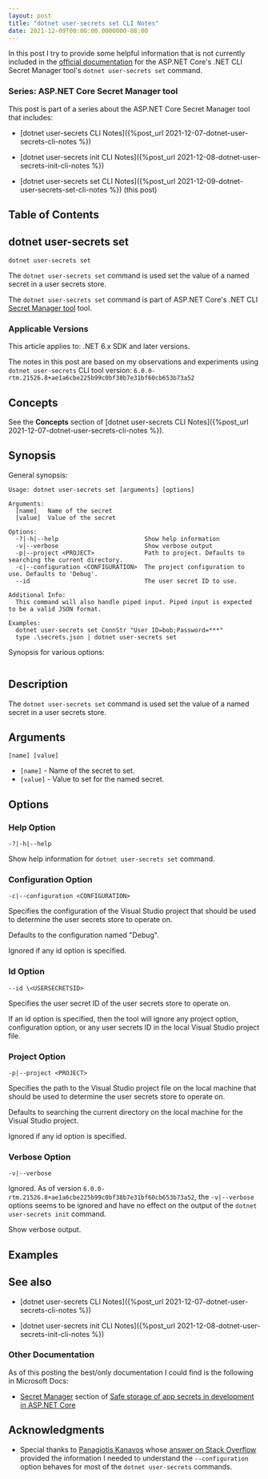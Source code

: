 ```yaml
---
layout: post
title: "dotnet user-secrets set CLI Notes"
date: 2021-12-09T00:00:00.0000000-08:00
---
```


In this post I try to provide some helpful information that is not currently included in the [official documentation](https://docs.microsoft.com/en-us/aspnet/core/security/app-secrets#secret-manager) for the ASP.NET Core's .NET CLI Secret Manager tool's `dotnet user-secrets set` command.

### Series: ASP.NET Core Secret Manager tool

This post is part of a series about the ASP.NET Core Secret Manager tool that includes:

- [dotnet user-secrets CLI Notes]({%post_url 2021-12-07-dotnet-user-secrets-cli-notes %})

- [dotnet user-secrets init CLI Notes]({%post_url 2021-12-08-dotnet-user-secrets-init-cli-notes %})

- [dotnet user-secrets set CLI Notes]({%post_url 2021-12-09-dotnet-user-secrets-set-cli-notes %}) (this post)

## Table of Contents


## dotnet user-secrets set

`dotnet user-secrets set` 

The `dotnet user-secrets set` command is used set the value of a named secret in a user secrets store.

The `dotnet user-secrets set` command is part of ASP.NET Core's .NET CLI [Secret Manager tool](https://docs.microsoft.com/en-us/aspnet/core/security/app-secrets#secret-manager) tool.

### Applicable Versions
This article applies to: .NET 6.x SDK and later versions.

The notes in this post are based on my observations and experiments using `dotnet user-secrets` CLI tool version: `6.0.0-rtm.21526.8+ae1a6cbe225b99c0bf38b7e31bf60cb653b73a52`

## Concepts

See the **Concepts** section of [dotnet user-secrets CLI Notes]({%post_url 2021-12-07-dotnet-user-secrets-cli-notes %}).

## Synopsis

General synopsis:
```text
Usage: dotnet user-secrets set [arguments] [options]

Arguments:
  [name]   Name of the secret
  [value]  Value of the secret

Options:
  -?|-h|--help                        Show help information
  -v|--verbose                        Show verbose output
  -p|--project <PROJECT>              Path to project. Defaults to searching the current directory.
  -c|--configuration <CONFIGURATION>  The project configuration to use. Defaults to 'Debug'.
  --id                                The user secret ID to use.

Additional Info:
  This command will also handle piped input. Piped input is expected to be a valid JSON format.

Examples:
  dotnet user-secrets set ConnStr "User ID=bob;Password=***"
  type .\secrets.json | dotnet user-secrets set
```

Synopsis for various options: 
```text
```

## Description

The `dotnet user-secrets set` command is used set the value of a named secret in a user secrets store.

## Arguments
  
`[name] [value]`

- `[name]`  - Name of the secret to set.
- `[value]` - Value to set for the named secret.
  
## Options

### Help Option

`-?|-h|--help`

Show help information for `dotnet user-secrets set` command.

### Configuration Option

`-c|--configuration <CONFIGURATION>`

Specifies the configuration of the Visual Studio project that should be used to determine the user secrets store to operate on.

Defaults to the configuration named "Debug".

Ignored if any id option is specified.

### Id Option

`--id \<USERSECRETSID>`

Specifies the user secret ID of the user secrets store to operate on.

If an id option is specified, then the tool will ignore any project option, configuration option, or any user secrets ID in the local Visual Studio project file.

### Project Option

`-p|--project <PROJECT>`

Specifies the path to the Visual Studio project file on the local machine that should be used to determine the user secrets store to operate on.

Defaults to searching the current directory on the local machine for the Visual Studio project.

Ignored if any id option is specified.

### Verbose Option

`-v|--verbose`

Ignored. As of version `6.0.0-rtm.21526.8+ae1a6cbe225b99c0bf38b7e31bf60cb653b73a52`, the `-v|--verbose` options seems to be ignored and have no effect on the output of the `dotnet user-secrets init` command.

Show verbose output.

## Examples


## See also

- [dotnet user-secrets CLI Notes]({%post_url 2021-12-07-dotnet-user-secrets-cli-notes %})

- [dotnet user-secrets init CLI Notes]({%post_url 2021-12-08-dotnet-user-secrets-init-cli-notes %})

### Other Documentation

As of this posting the best/only documentation I could find is the following in Microsoft Docs:
- [Secret Manager](https://docs.microsoft.com/en-us/aspnet/core/security/app-secrets?view=aspnetcore-6.0&tabs=windows#secret-manager) section of [Safe storage of app secrets in development in ASP.NET Core](https://docs.microsoft.com/en-us/aspnet/core/security/app-secrets?view=aspnetcore-6.0&tabs=windows)

## Acknowledgments

- Special thanks to [Panagiotis Kanavos](https://stackoverflow.com/users/134204/panagiotis-kanavos) whose [answer on Stack Overflow](https://stackoverflow.com/a/60438095/575113) provided the information I needed to understand the `--configuration` option behaves for most of the `dotnet user-secrets` commands.
